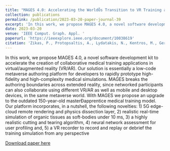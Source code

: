 ```yaml
---
title: "MAGES 4.0: Accelerating the WorldÕs Transition to VR Training and Democratizing the Authoring of the Medical Metaverse"
collection: publications
permalink: /publication/2023-03-20-paper-journal-39
excerpt: 'In this work, we propose MAGES 4.0, a novel software development kit to accelerate the creation of collaborative medical training applications in virtual/augmented reality (VR/AR). Our solution is essentially a low-code metaverse authoring platform for developers to rapidly prototype high-fidelity and high-complexity medical simulations. MAGES breaks the authoring boundaries across extended reality, since networked participants can also collaborate using different VR/AR as well as mobile and desktop devices, in the same metaverse world. With MAGES we propose an upgrade to the outdated 150-year-old masterÐapprentice medical training model. Our platform incorporates, in a nutshell, the following novelties: 1) 5G edge-cloud remote rendering and physics dissection layer, 2) realistic real-time simulation of organic tissues as soft-bodies under 10 ms, 3) a highly realistic cutting and tearing algorithm, 4) neural network assessment for user profiling and, 5) a VR recorder to record and replay or debrief the training simulation from any perspective'
date: 2023-03-20
venue: 'IEEE Comput. Graph. Appl. '
paperurl: 'https://ieeexplore.ieee.org/document/10038619'
citation: 'Zikas, P., Protopsaltis, A., Lydatakis, N., Kentros, M., Geronikolakis, S., Kateros, S., Kamarianakis, M., Evangelou, G., Filippidis, A., Grigoriou, E., Angelis, D., Tamiolakis, M., Dodis, M., Kokiadis, G., Petropoulos, J., Pateraki, M., Papagiannakis, G., ÒMAGES 4.0: Accelerating the WorldÕs Transition to VR Training and Democratizing the Authoring of the Medical MetaverseÓ, IEEE Comput. Graph. Appl. 43, 2, 43Ð56. DOI:https://doi.org/10.1109/mcg.2023.3242686, 2023'
---
```

In this work, we propose MAGES 4.0, a novel software development kit to accelerate the creation of collaborative medical training applications in virtual/augmented reality (VR/AR). Our solution is essentially a low-code metaverse authoring platform for developers to rapidly prototype high-fidelity and high-complexity medical simulations. MAGES breaks the authoring boundaries across extended reality, since networked participants can also collaborate using different VR/AR as well as mobile and desktop devices, in the same metaverse world. With MAGES we propose an upgrade to the outdated 150-year-old masterÐapprentice medical training model. Our platform incorporates, in a nutshell, the following novelties: 1) 5G edge-cloud remote rendering and physics dissection layer, 2) realistic real-time simulation of organic tissues as soft-bodies under 10 ms, 3) a highly realistic cutting and tearing algorithm, 4) neural network assessment for user profiling and, 5) a VR recorder to record and replay or debrief the training simulation from any perspective

[Download paper here](https://ieeexplore.ieee.org/document/10038619)
